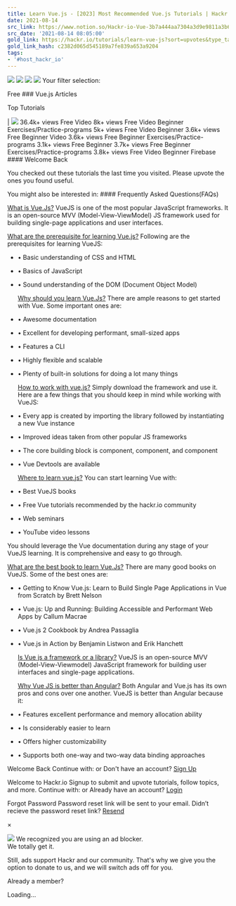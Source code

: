 ```yaml
---
title: Learn Vue.js - [2023] Most Recommended Vue.js Tutorials | Hackr.io
date: 2021-08-14
src_link: https://www.notion.so/Hackr-io-Vue-3b7a444aa7304a3d9e9811a3b69331ce
src_date: '2021-08-14 08:05:00'
gold_link: https://hackr.io/tutorials/learn-vue-js?sort=upvotes&type_tags%5B%5D=1
gold_link_hash: c2382d065d545189a7fe839a653a9204
tags:
- '#host_hackr_io'
---
```


  ![](https://hackr.io/assets/images/header-icons/hamburguer.svg)  [![](https://hackr.io/assets/images/programming-images/logo-new.svg)](https://hackr.io%20)  ![](https://hackr.io/assets/images/header-icons/search-header.svg) ![](https://hackr.io/assets/images/header-icons/search-header.svg) 
Your filter selection:

  Free  ### Vue.js Articles

 Top Tutorials

 |  [![](https://hackr.io/assets/images/header-icons/slider.svg)](#)   36.4k+ views   Free   Video   8k+ views   Free   Video   Beginner   Exercises/Practice-programs   5k+ views   Free   Video   Beginner   3.6k+ views   Free   Beginner   Video   3.6k+ views   Free   Beginner   Exercises/Practice-programs   3.1k+ views   Free   Beginner   3.7k+ views   Free   Beginner   Exercises/Practice-programs   3.8k+ views   Free   Video   Beginner  Firebase #### Welcome Back

 You checked out these tutorials the last time you visited. Please upvote the ones you found useful.


You might also be interested in: #### Frequently Asked Questions(FAQs)

  [What is Vue.Js?](#collapse216)  VueJS is one of the most popular JavaScript frameworks. It is an open-source MVV (Model-View-ViewModel) JS framework used for building single-page applications and user interfaces.

  
  [What are the prerequisite for learning Vue.js?](#collapse217)  Following are the prerequisites for learning VueJS:

* • Basic understanding of CSS and HTML
* • Basics of JavaScript
* • Sound understanding of the DOM (Document Object Model)

  [Why should you learn Vue.Js?](#collapse218)  There are ample reasons to get started with Vue. Some important ones are:

* • Awesome documentation
* • Excellent for developing performant, small-sized apps
* • Features a CLI
* • Highly flexible and scalable
* • Plenty of built-in solutions for doing a lot many things

  [How to work with vue.js?](#collapse219)  Simply download the framework and use it. Here are a few things that you should keep in mind while working with VueJS:

* • Every app is created by importing the library followed by instantiating a new Vue instance
* • Improved ideas taken from other popular JS frameworks
* • The core building block is component, component, and component
* • Vue Devtools are available

  
  [Where to learn vue.js?](#collapse220)  You can start learning Vue with:

* • Best VueJS books
* • Free Vue tutorials recommended by the hackr.io community
* • Web seminars
* • YouTube video lessons

You should leverage the Vue documentation during any stage of your VueJS learning. It is comprehensive and easy to go through.

  
  [What are the best book to learn Vue.Js?](#collapse221)  There are many good books on VueJS. Some of the best ones are:

* • Getting to Know Vue.js: Learn to Build Single Page Applications in Vue from Scratch by Brett Nelson
* • Vue.js: Up and Running: Building Accessible and Performant Web Apps by Callum Macrae
* • Vue.js 2 Cookbook by Andrea Passaglia
* • Vue.js in Action by Benjamin Listwon and Erik Hanchett

  
  [Is Vue js a framework or a library?](#collapse222)  VueJS is an open-source MVV (Model-View-Viewmodel) JavaScript framework for building user interfaces and single-page applications.

  
  [Why Vue JS is better than Angular?](#collapse223)  Both Angular and Vue.js has its own pros and cons over one another. VueJS is better than Angular because it:

* • Features excellent performance and memory allocation ability
* • Is considerably easier to learn
* • Offers higher customizability
* • Supports both one-way and two-way data binding approaches

  

Welcome Back Continue with: or Don't have an account? [Sign Up](javascript:void(0);)

 Welcome to Hackr.io Signup to submit and upvote tutorials, follow topics, and more. Continue with: or Already have an account? [Login](javascript:void(0);)

 Forgot Password Password reset link will be sent to your email. Didn’t recieve the password reset link? [Resend](javascript:void(0);)

 × ![]()

![](/assets/images/programming-images/logo-new.svg)
We recognized you are using an ad blocker.  
We totally get it.


Still, ads support Hackr and our community. That's why we give you the option to donate to us, and we will switch ads off for you.


Already a member? 



Loading...